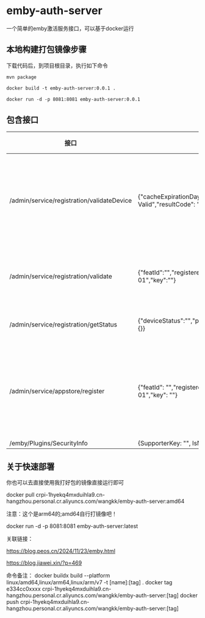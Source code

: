 # emby-auth-server
一个简单的emby激活服务接口，可以基于docker运行


## 本地构建打包镜像步骤

下载代码后，到项目根目录，执行如下命令

```xml
mvn package

docker build -t emby-auth-server:0.0.1 .  

docker run -d -p 8081:8081 emby-auth-server:0.0.1
```


## 包含接口



| 接口                                       | 响应参数                                                     | 描述                 |
| ------------------------------------------ | ------------------------------------------------------------ | :------------------- |
| /admin/service/registration/validateDevice | {"cacheExpirationDays": 3650,"message": "Device Valid","resultCode": "GOOD"} | 验证设备缓存过期时间 |
| /admin/service/registration/validate       | {"featId":"","registered":true,"expDate":"2099-01-01","key":""} | 验证过期时间         |
| /admin/service/registration/getStatus      | {"deviceStatus":"","planType":"Lifetime","subscriptions":{}} | 获取状态             |
| /admin/service/appstore/register           | {"featId": "","registered": true,"expDate": "2099-01-01","key": ""} | 获取应用市场注册状态 |
| /emby/Plugins/SecurityInfo                 | {SupporterKey: "", IsMBSupporter: true}                      |                      |



## 关于快速部署



你也可以去直接使用我打好包的镜像直接运行即可

docker pull crpi-1hyekq4mxduihla9.cn-hangzhou.personal.cr.aliyuncs.com/wangkk/emby-auth-server:amd64

注意：这个是arm64的;amd64自行打镜像吧！

docker run -d -p 8081:8081 emby-auth-server:latest






关联链接：

https://blog.peos.cn/2024/11/23/emby.html

https://blog.jiawei.xin/?p=469


命令备注：
 docker buildx build --platform linux/amd64,linux/arm64,linux/arm/v7  -t [name]:[tag] .
 docker tag e334cc0xxxx crpi-1hyekq4mxduihla9.cn-hangzhou.personal.cr.aliyuncs.com/wangkk/emby-auth-server:[tag]
 docker push crpi-1hyekq4mxduihla9.cn-hangzhou.personal.cr.aliyuncs.com/wangkk/emby-auth-server:[tag]
  

